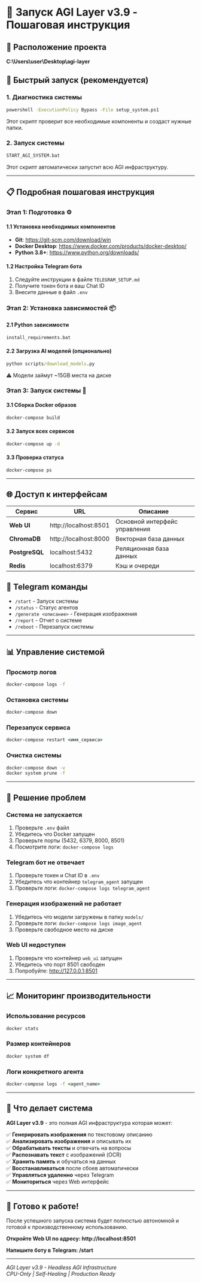 # 🚀 Запуск AGI Layer v3.9 - Пошаговая инструкция

## 📍 Расположение проекта
**C:\Users\user\Desktop\agi-layer**

## 🎯 Быстрый запуск (рекомендуется)

### 1. Диагностика системы
```cmd
powershell -ExecutionPolicy Bypass -File setup_system.ps1
```
Этот скрипт проверит все необходимые компоненты и создаст нужные папки.

### 2. Запуск системы
```cmd
START_AGI_SYSTEM.bat
```
Этот скрипт автоматически запустит всю AGI инфраструктуру.

---

## 📋 Подробная пошаговая инструкция

### Этап 1: Подготовка ⚙️

#### 1.1 Установка необходимых компонентов
- **Git**: https://git-scm.com/download/win
- **Docker Desktop**: https://www.docker.com/products/docker-desktop/
- **Python 3.8+**: https://www.python.org/downloads/

#### 1.2 Настройка Telegram бота
1. Следуйте инструкции в файле `TELEGRAM_SETUP.md`
2. Получите токен бота и ваш Chat ID
3. Внесите данные в файл `.env`

### Этап 2: Установка зависимостей 📦

#### 2.1 Python зависимости
```cmd
install_requirements.bat
```

#### 2.2 Загрузка AI моделей (опционально)
```cmd
python scripts/download_models.py
```
⚠️ Модели займут ~15GB места на диске

### Этап 3: Запуск системы 🚀

#### 3.1 Сборка Docker образов
```cmd
docker-compose build
```

#### 3.2 Запуск всех сервисов
```cmd
docker-compose up -d
```

#### 3.3 Проверка статуса
```cmd
docker-compose ps
```

---

## 🌐 Доступ к интерфейсам

| Сервис | URL | Описание |
|--------|-----|----------|
| **Web UI** | http://localhost:8501 | Основной интерфейс управления |
| **ChromaDB** | http://localhost:8000 | Векторная база данных |
| **PostgreSQL** | localhost:5432 | Реляционная база данных |
| **Redis** | localhost:6379 | Кэш и очереди |

## 🤖 Telegram команды

- `/start` - Запуск системы
- `/status` - Статус агентов
- `/generate <описание>` - Генерация изображения
- `/report` - Отчет о системе
- `/reboot` - Перезапуск системы

---

## 📊 Управление системой

### Просмотр логов
```cmd
docker-compose logs -f
```

### Остановка системы
```cmd
docker-compose down
```

### Перезапуск сервиса
```cmd
docker-compose restart <имя_сервиса>
```

### Очистка системы
```cmd
docker-compose down -v
docker system prune -f
```

---

## 🔧 Решение проблем

### Система не запускается
1. Проверьте `.env` файл
2. Убедитесь что Docker запущен
3. Проверьте порты (5432, 6379, 8000, 8501)
4. Посмотрите логи: `docker-compose logs`

### Telegram бот не отвечает
1. Проверьте токен и Chat ID в `.env`
2. Убедитесь что контейнер `telegram_agent` запущен
3. Проверьте логи: `docker-compose logs telegram_agent`

### Генерация изображений не работает
1. Убедитесь что модели загружены в папку `models/`
2. Проверьте логи: `docker-compose logs image_agent`
3. Проверьте свободное место на диске

### Web UI недоступен
1. Проверьте что контейнер `web_ui` запущен
2. Убедитесь что порт 8501 свободен
3. Попробуйте: http://127.0.0.1:8501

---

## 📈 Мониторинг производительности

### Использование ресурсов
```cmd
docker stats
```

### Размер контейнеров
```cmd
docker system df
```

### Логи конкретного агента
```cmd
docker-compose logs -f <agent_name>
```

---

## 🎯 Что делает система

**AGI Layer v3.9** - это полная AGI инфраструктура которая может:

✅ **Генерировать изображения** по текстовому описанию  
✅ **Анализировать изображения** и описывать их  
✅ **Обрабатывать тексты** и отвечать на вопросы  
✅ **Распознавать текст** с изображений (OCR)  
✅ **Хранить память** и обучаться на данных  
✅ **Восстанавливаться** после сбоев автоматически  
✅ **Управляться удаленно** через Telegram  
✅ **Мониториться** через Web интерфейс  

---

## 🚀 Готово к работе!

После успешного запуска система будет полностью автономной и готовой к производственному использованию.

**Откройте Web UI по адресу: http://localhost:8501**

**Напишите боту в Telegram: /start**

---

*AGI Layer v3.9 - Headless AGI Infrastructure*  
*CPU-Only | Self-Healing | Production Ready*
